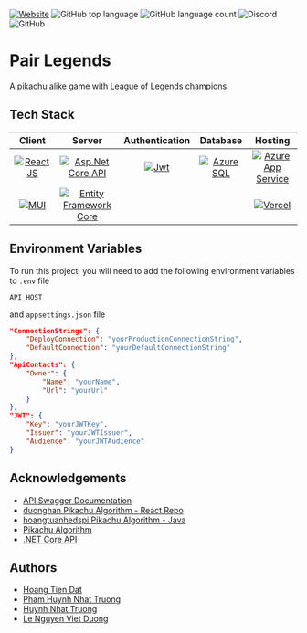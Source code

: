 [![Website](https://img.shields.io/website?style=flat&url=https%3A%2F%2Fpair-legends.vercel.app%2F)](https://pair-legends.vercel.app/) ![GitHub top language](https://img.shields.io/github/languages/top/fiezt1492/pairLegends?style=flat) ![GitHub language count](https://img.shields.io/github/languages/count/fiezt1492/pairLegends?style=flat) ![Discord](https://img.shields.io/discord/830110554604961824?style=flat) ![GitHub](https://img.shields.io/github/license/fiezt1492/pairLegends?style=flat)

# Pair Legends

A pikachu alike game with League of Legends champions.

## Tech Stack

|                                                                     Client                                                                     |                                                                                                         Server                                                                                                          |                                                         Authentication                                                          |                                                                                           Database                                                                                            |                                                                                                        Hosting                                                                                                         |
|:---------------------------------------------------------------------------------------------------------------------------------------------: |:----------------------------------------------------------------------------------------------------------------------------------------------------------------------------------------------------------------------: |:------------------------------------------------------------------------------------------------------------------------------: |:--------------------------------------------------------------------------------------------------------------------------------------------------------------------------------------------: |:---------------------------------------------------------------------------------------------------------------------------------------------------------------------------------------------------------------------: |
| [![ReactJS](https://img.shields.io/badge/18.2.0-61DAFB?style=for-the-badge&logo=react&label=ReactJS&labelColor=20232A)](https://reactjs.org/)  |    [![Asp.Net Core API](https://img.shields.io/badge/6.0.9-ffffff?style=for-the-badge&logo=Asp.Net%20Core%20API&label=Asp.Net%20Core%20API&labelColor=7014e8)](https://dotnet.microsoft.com/en-us/apps/aspnet/apis)     | [![Jwt](https://img.shields.io/badge/Bearer-d63aff?style=for-the-badge&logo=Jwt&label=Jwt&labelColor=000000)](https://jwt.io/)  | [![Azure SQL](https://img.shields.io/badge/SQL-22ffc6?style=for-the-badge&logo=Azure&label=Azure&labelColor=007fff)](https://azure.microsoft.com/en-us/products/azure-sql/#product-overview)  | [![Azure App Service](https://img.shields.io/badge/App%20Service-22d3ff?style=for-the-badge&logo=Azure%20App%20Service&label=Azure&labelColor=007fff)](https://learn.microsoft.com/en-us/azure/app-service/overview/)  |
|          [![MUI](https://img.shields.io/badge/5.0-0081CB?style=for-the-badge&logo=mui&label=MUI&labelColor=FFFFFF)](https://mui.com/)          | [![Entity Framework Core](https://img.shields.io/badge/6.0.9-41ccf5?style=for-the-badge&logo=Entity%20Framework%20Core&label=Entity%20Framework%20Core&labelColor=67217a)](https://learn.microsoft.com/en-us/ef/core/)  |                                                                                                                                 |                                                                                                                                                                                               |                                        [![Vercel](https://img.shields.io/badge/App-ffffff?style=for-the-badge&logo=Vercel&label=Vercel&labelColor=000000)](https://vercel.app/)                                        |

## Environment Variables

To run this project, you will need to add the following environment variables to `.env` file

`API_HOST`

and `appsettings.json` file

```JSON
"ConnectionStrings": {
    "DeployConnection": "yourProductionConnectionString",
    "DefaultConnection": "yourDefaultConnectionString"
},
"ApiContacts": {
    "Owner": {
        "Name": "yourName",
        "Url": "yourUrl"
    }
},
"JWT": {
    "Key": "yourJWTKey",
    "Issuer": "yourJWTIssuer",
    "Audience": "yourJWTAudience"
}
```

## Acknowledgements

- [API Swagger Documentation](https://pairlegendscore.azurewebsites.net/)
- [duonghan Pikachu Algorithm  - React Repo](https://github.com/duonghan/pikachu-react)
- [hoangtuanhedspi Pikachu Algorithm -  Java](https://github.com/hoangtuanhedspi/Pika)
- [Pikachu Algorithm](https://cachhoc.net/2014/03/25/thuat-toan-game-pokemon-pikachu/)
- [.NET Core API](https://github.com/Slimaeus/CaroOnline)

## Authors

- [Hoang Tien Dat](https://www.github.com/fiezt1492)
- [Pham Huynh Nhat Truong](https://github.com/phamtruong7302)
- [Huynh Nhat Truong](https://github.com/Schjr46)
- [Le Nguyen Viet Duong](https://github.com/vduong2k2)

